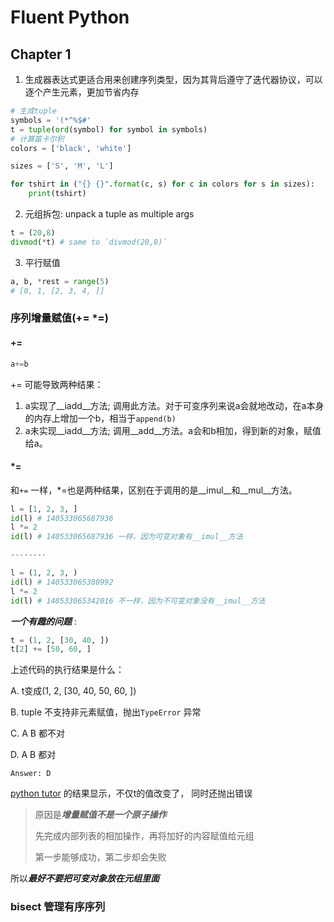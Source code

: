 # Fluent Python
## Chapter 1

1. 生成器表达式更适合用来创建序列类型，因为其背后遵守了迭代器协议，可以逐个产生元素，更加节省内存

```python
# 生成tuple
symbols = '(*^%$#'
t = tuple(ord(symbol) for symbol in symbols)
# 计算笛卡尔积
colors = ['black', 'white']

sizes = ['S', 'M', 'L']

for tshirt in ("{} {}".format(c, s) for c in colors for s in sizes):
    print(tshirt)
```

2. 元组拆包: unpack a tuple as multiple args

```python
t = (20,8)
divmod(*t) # same to `divmod(20,8)`
```

3. 平行赋值

```python
a, b, *rest = range(5)
# [0, 1, [2, 3, 4, ]]
```

### 序列增量赋值(+= \*=)

#### +=
```python
a+=b
```

+= 可能导致两种结果：
1. a实现了__iadd__方法; 调用此方法。对于可变序列来说a会就地改动，在a本身的内存上增加一个b，相当于`append(b)` 
2. a未实现__iadd__方法; 调用__add__方法。a会和b相加，得到新的对象，赋值给a。

#### \*=
和`+=` 一样，\*=也是两种结果，区别在于调用的是__imul__和__mul__方法。

```python
l = [1, 2, 3, ]
id(l) # 140533065687936
l *= 2
id(l) # 140533065687936 一样，因为可变对象有__imul__方法

--------

l = (1, 2, 3, )
id(l) # 140533065380992
l *= 2
id(l) # 140533065342016 不一样，因为不可变对象没有__imul__方法

```

***一个有趣的问题*** :
```python
t = (1, 2, [30, 40, ])
t[2] += [50, 60, ]
```

上述代码的执行结果是什么：

A. t变成(1, 2, [30, 40, 50, 60, ])

B. tuple 不支持非元素赋值，抛出`TypeError` 异常

C. A B 都不对

D. A B 都对

`Answer: D` 

[python tutor](http://pythontutor.com/visualize.html#mode=edit) 的结果显示，不仅t的值改变了， 同时还抛出错误

> 原因是***增量赋值不是一个原子操作*** 
> 
> 先完成内部列表的相加操作，再将加好的内容赋值给元组
> 
> 第一步能够成功，第二步却会失败

所以***最好不要把可变对象放在元组里面***


### bisect 管理有序序列


